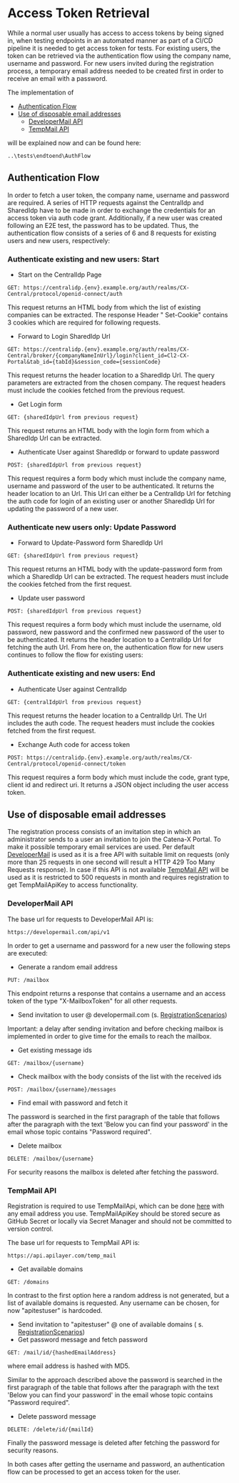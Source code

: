 # Access Token Retrieval

While a normal user usually has access to access tokens by being signed in, when testing endpoints in an automated
manner as part of a CI/CD pipeline it is needed to get access token for tests. For existing users, the token can be
retrieved via the authentication flow using the company name, username and password. For new users invited during the
registration process, a temporary email address needed to be created first in order to receive an email with a password.

The implementation of

* [Authentication Flow](#authentication-flow)
* [Use of disposable email addresses](#use-of-disposable-email-addresses)
    * [DeveloperMail API](#developermail-api)
    * [TempMail API](#tempmail-api)

will be explained now and can be found here:

```
..\tests\endtoend\AuthFlow
```

## Authentication Flow

In order to fetch a user token, the company name, username and password are required. A series of HTTP requests against
the CentralIdp and SharedIdp have to be made in order to exchange the credentials for an access token via auth code
grant.
Additionally, if a new user was created following an E2E test, the password has to be updated. Thus, the authentication
flow consists of a series of 6 and 8 requests for existing users and new users, respectively:

### Authenticate existing and new users: Start

* Start on the CentralIdp Page

```
GET: https://centralidp.{env}.example.org/auth/realms/CX-Central/protocol/openid-connect/auth
```

This request returns an HTML body from which the list of existing companies can be extracted. The response Header "
Set-Cookie" contains 3 cookies which are required for following requests.

* Forward to Login SharedIdp Url

```
GET: https://centralidp.{env}.example.org/auth/realms/CX-Central/broker/{companyNameInUrl}/login?client_id=Cl2-CX-Portal&tab_id={tabId}&session_code={sessionCode}
```

This request returns the header location to a SharedIdp Url. The query parameters are extracted from the chosen company.
The request headers must include the cookies fetched from the previous request.

* Get Login form

```
GET: {sharedIdpUrl from previous request}
```

This request returns an HTML body with the login form from which a SharedIdp Url can be extracted.

* Authenticate User against SharedIdp or forward to update password

```
POST: {sharedIdpUrl from previous request}
```

This request requires a form body which must include the company name, username and password of the user to be
authenticated. It returns the header location to an Url.
This Url can either be a CentralIdp Url for fetching the auth code for login of an existing user or another SharedIdp
Url for updating the password of a new user.

### Authenticate new users only: Update Password

* Forward to Update-Password form SharedIdp Url

```
GET: {sharedIdpUrl from previous request}
```

This request returns an HTML body with the update-password form from which a SharedIdp Url can be extracted. The request
headers must include the cookies fetched from the first request.

* Update user password

```
POST: {sharedIdpUrl from previous request}
```

This request requires a form body which must include the username, old password, new password and the confirmed new
password of the user to be authenticated. It returns the header location to a CentralIdp Url for fetching the auth Url.
From here on, the authentication flow for new users continues to follow the flow for existing users:

### Authenticate existing and new users: End

* Authenticate User against CentralIdp

```
GET: {centralIdpUrl from previous request}
```

This request returns the header location to a CentralIdp Url. The Url includes the auth code. The request headers must
include the cookies fetched from the first request.

* Exchange Auth code for access token

```
POST: https://centralidp.{env}.example.org/auth/realms/CX-Central/protocol/openid-connect/token
```

This request requires a form body which must include the code, grant type, client id and redirect uri. It returns a JSON
object including the user access token.

## Use of disposable email addresses

The registration process consists of an invitation step in which an administrator sends to a user an invitation to join
the Catena-X Portal. To make it possible temporary email services are used.
Per default [DeveloperMail](https://developermail.com/api/v1/) is used as it is a free API with suitable limit on
requests (only more than 25 requests in one second will result a HTTP 429 Too Many Requests response). In case if this
API is not available [TempMail API](https://apilayer.com/marketplace/temp_mail-api) will be used as it is restricted to
500 requests in month and requires registration to get TempMailApiKey to access functionality.

### DeveloperMail API

The base url for requests to DeveloperMail API is:

```
https://developermail.com/api/v1
```

In order to get a username and password for a new user the following steps are executed:

* Generate a random email address

```
PUT: /mailbox
```

This endpoint returns a response that contains a username and an access token of the type "X-MailboxToken" for all other
requests.

* Send invitation to user @ developermail.com (s. [RegistrationScenarios](05.%20RegistrationScenarios.md))

Important: a delay after sending invitation and before checking mailbox is implemented in order to give time for the
emails to reach the mailbox.

* Get existing message ids

```
GET: /mailbox/{username}
```

* Check mailbox with the body consists of the list with the received ids

```
POST: /mailbox/{username}/messages
```

* Find email with password and fetch it

The password is searched in the first paragraph of the table that follows after the paragraph with the text 'Below you
can find your password' in the email whose topic contains "Password required".

* Delete mailbox

```
DELETE: /mailbox/{username}
```

For security reasons the mailbox is deleted after fetching the password.

### TempMail API

Registration is required to use TempMailApi, which can be done [here](https://apilayer.com/marketplace/temp_mail-api)
with any email address you use. TempMailApiKey should be stored secure as GitHub Secret or locally via Secret Manager
and should not be committed to version control.

The base url for requests to TempMail API is:

```
https://api.apilayer.com/temp_mail
```

* Get available domains

```
GET: /domains
```

In contrast to the first option here a random address is not generated, but a list of available domains is requested.
Any username can be chosen, for now "apitestuser" is hardcoded.

* Send invitation to "apitestuser" @ one of available domains (
  s. [RegistrationScenarios](05.%20RegistrationScenarios.md))
* Get password message and fetch password

```
GET: /mail/id/{hashedEmailAddress}
```

where email address is hashed with MD5.

Similar to the approach described above the password is searched in the first paragraph of the table that follows after
the paragraph with the text 'Below you can find your password' in the email whose topic contains "Password required".

* Delete password message

```
DELETE: /delete/id/{mailId}
```

Finally the password message is deleted after fetching the password for security reasons.

In both cases after getting the username and password, an authentication flow can be processed to get an access token
for the user.
